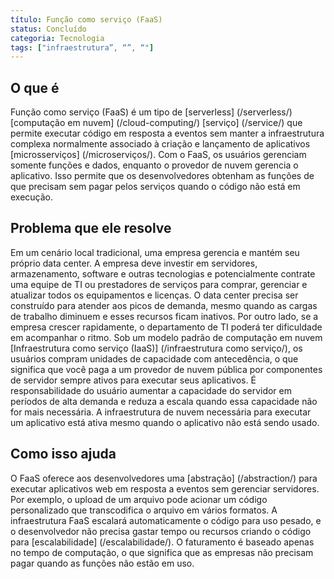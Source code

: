```yaml
---
título: Função como serviço (FaaS)
status: Concluído
categoria: Tecnologia
tags: ["infraestrutura”, “”, “"]
---
```


## O que é

Função como serviço (FaaS) é um tipo de [serverless] (/serverless/) [computação em nuvem] (/cloud-computing/) [serviço] (/service/) 
que permite executar código em resposta a eventos 
sem manter a infraestrutura complexa 
normalmente associado à criação e lançamento de aplicativos [microsserviços] (/microserviços/). 
Com o FaaS, os usuários gerenciam somente funções e dados, enquanto o provedor de nuvem gerencia o aplicativo. 
Isso permite que os desenvolvedores obtenham as funções de que precisam sem pagar pelos serviços quando o código não está em execução. 

## Problema que ele resolve

Em um cenário local tradicional, uma empresa gerencia e mantém seu próprio data center. 
A empresa deve investir em servidores, armazenamento, software e outras tecnologias 
e potencialmente contrate uma equipe de TI ou prestadores de serviços para comprar, gerenciar e atualizar todos os equipamentos e licenças. 
O data center precisa ser construído para atender aos picos de demanda, mesmo quando as cargas de trabalho diminuem e esses recursos ficam inativos. 
Por outro lado, se a empresa crescer rapidamente, o departamento de TI poderá ter dificuldade em acompanhar o ritmo. 
Sob um modelo padrão de computação em nuvem [Infraestrutura como serviço (IaaS)] (/infraestrutura como serviço/), 
os usuários compram unidades de capacidade com antecedência, o que significa que você paga a um provedor de nuvem pública por componentes de servidor sempre ativos para executar seus aplicativos. 
É responsabilidade do usuário aumentar a capacidade do servidor em períodos de alta demanda 
e reduza a escala quando essa capacidade não for mais necessária. 
A infraestrutura de nuvem necessária para executar um aplicativo está ativa mesmo quando o aplicativo não está sendo usado.

## Como isso ajuda

O FaaS oferece aos desenvolvedores uma [abstração] (/abstraction/) para executar aplicativos web em resposta a eventos sem gerenciar servidores. 
Por exemplo, o upload de um arquivo pode acionar um código personalizado que transcodifica o arquivo em vários formatos. 
A infraestrutura FaaS escalará automaticamente o código para uso pesado, 
e o desenvolvedor não precisa gastar tempo ou recursos criando o código para [escalabilidade] (/escalabilidade/). 
O faturamento é baseado apenas no tempo de computação, o que significa que as empresas não precisam pagar quando as funções não estão em uso.
